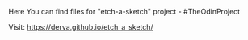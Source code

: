 Here You can find files for "etch-a-sketch" project - #TheOdinProject

Visit: https://derva.github.io/etch_a_sketch/
